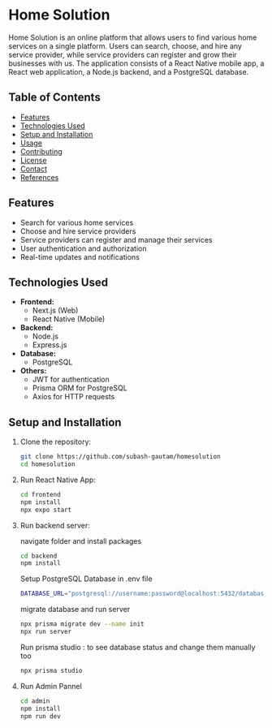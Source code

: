 # Home Solution

Home Solution is an online platform that allows users to find various home services on a single platform. Users can search, choose, and hire any service provider, while service providers can register and grow their businesses with us. The application consists of a React Native mobile app, a React web application, a Node.js backend, and a PostgreSQL database.

## Table of Contents

-   [Features](#features)
-   [Technologies Used](#technologies-used)
-   [Setup and Installation](#setup-and-installation)
-   [Usage](#usage)
-   [Contributing](#contributing)
-   [License](#license)
-   [Contact](#contact)
-   [References](/documents//references.md)

## Features

-   Search for various home services
-   Choose and hire service providers
-   Service providers can register and manage their services
-   User authentication and authorization
-   Real-time updates and notifications

## Technologies Used

-   **Frontend:**
    -   Next.js (Web)
    -   React Native (Mobile)
-   **Backend:**
    -   Node.js
    -   Express.js
-   **Database:**
    -   PostgreSQL
-   **Others:**
    -   JWT for authentication
    -   Prisma ORM for PostgreSQL
    -   Axios for HTTP requests

## Setup and Installation

1. Clone the repository:
    ```bash
    git clone https://github.com/subash-gautam/homesolution
    cd homesolution
    ```
2. Run React Native App:
    ```bash
    cd frontend
    npm install
    npx expo start
    ```
3. Run backend server:

    navigate folder and install packages
    ```bash
    cd backend
    npm install
    ```
    Setup PostgreSQL Database in .env file
    ```bash
    DATABASE_URL="postgresql://username:password@localhost:5432/database_name"
    ```
    migrate database and run server
    ```bash
    npx prisma migrate dev --name init
    npx run server
    ```
    Run prisma studio : to see database status and change them manually too
    ```bash
    npx prisma studio
    ```
4. Run Admin Pannel
    ```bash
    cd admin
    npm install
    npm run dev
    ```

